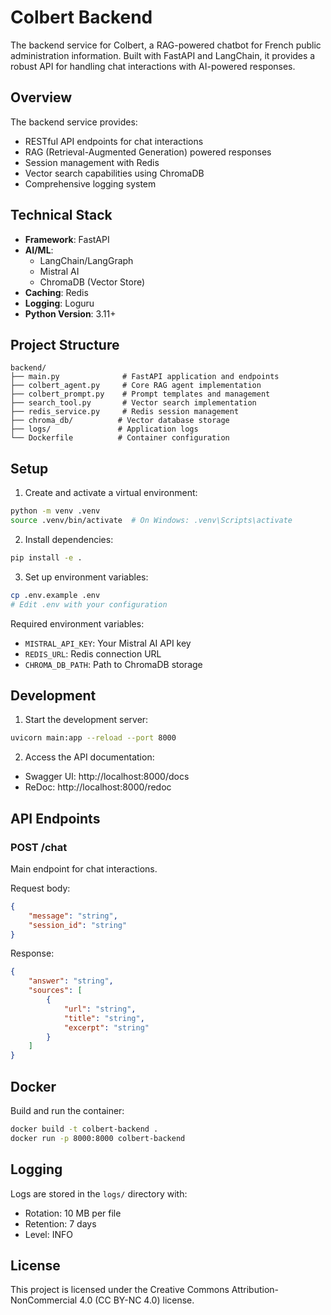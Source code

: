 # Colbert Backend

The backend service for Colbert, a RAG-powered chatbot for French public administration information. Built with FastAPI and LangChain, it provides a robust API for handling chat interactions with AI-powered responses.

## Overview

The backend service provides:
- RESTful API endpoints for chat interactions
- RAG (Retrieval-Augmented Generation) powered responses
- Session management with Redis
- Vector search capabilities using ChromaDB
- Comprehensive logging system

## Technical Stack

- **Framework**: FastAPI
- **AI/ML**: 
  - LangChain/LangGraph
  - Mistral AI
  - ChromaDB (Vector Store)
- **Caching**: Redis
- **Logging**: Loguru
- **Python Version**: 3.11+

## Project Structure

```
backend/
├── main.py              # FastAPI application and endpoints
├── colbert_agent.py     # Core RAG agent implementation
├── colbert_prompt.py    # Prompt templates and management
├── search_tool.py       # Vector search implementation
├── redis_service.py     # Redis session management
├── chroma_db/          # Vector database storage
├── logs/               # Application logs
└── Dockerfile          # Container configuration
```

## Setup

1. Create and activate a virtual environment:
```bash
python -m venv .venv
source .venv/bin/activate  # On Windows: .venv\Scripts\activate
```

2. Install dependencies:
```bash
pip install -e .
```

3. Set up environment variables:
```bash
cp .env.example .env
# Edit .env with your configuration
```

Required environment variables:
- `MISTRAL_API_KEY`: Your Mistral AI API key
- `REDIS_URL`: Redis connection URL
- `CHROMA_DB_PATH`: Path to ChromaDB storage

## Development

1. Start the development server:
```bash
uvicorn main:app --reload --port 8000
```

2. Access the API documentation:
- Swagger UI: http://localhost:8000/docs
- ReDoc: http://localhost:8000/redoc

## API Endpoints

### POST /chat
Main endpoint for chat interactions.

Request body:
```json
{
    "message": "string",
    "session_id": "string"
}
```

Response:
```json
{
    "answer": "string",
    "sources": [
        {
            "url": "string",
            "title": "string",
            "excerpt": "string"
        }
    ]
}
```

## Docker

Build and run the container:
```bash
docker build -t colbert-backend .
docker run -p 8000:8000 colbert-backend
```

## Logging

Logs are stored in the `logs/` directory with:
- Rotation: 10 MB per file
- Retention: 7 days
- Level: INFO

## License

This project is licensed under the Creative Commons Attribution-NonCommercial 4.0 (CC BY-NC 4.0) license. 